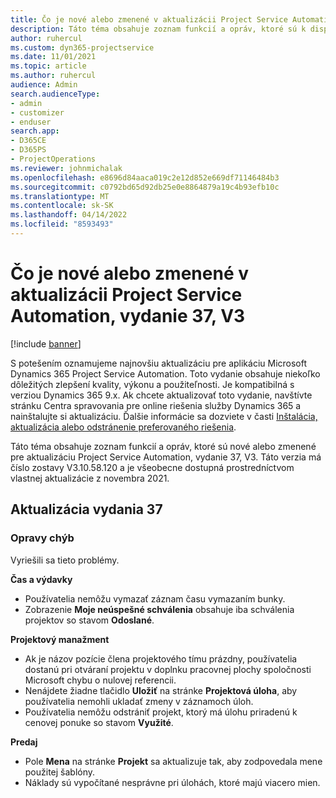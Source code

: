 ```yaml
---
title: Čo je nové alebo zmenené v aktualizácii Project Service Automation, vydanie 37, V3
description: Táto téma obsahuje zoznam funkcií a opráv, ktoré sú k dispozícii v aktualizácii Microsoft Dynamics 365 Project Service Automation, vydanie 37, V3.
author: ruhercul
ms.custom: dyn365-projectservice
ms.date: 11/01/2021
ms.topic: article
ms.author: ruhercul
audience: Admin
search.audienceType:
- admin
- customizer
- enduser
search.app:
- D365CE
- D365PS
- ProjectOperations
ms.reviewer: johnmichalak
ms.openlocfilehash: e8696d84aaca019c2e12d852e669df71146484b3
ms.sourcegitcommit: c0792bd65d92db25e0e8864879a19c4b93efb10c
ms.translationtype: MT
ms.contentlocale: sk-SK
ms.lasthandoff: 04/14/2022
ms.locfileid: "8593493"
---
```

# <a name="whats-new-or-changed-in-project-service-automation-update-release-37-v3"></a>Čo je nové alebo zmenené v aktualizácii Project Service Automation, vydanie 37, V3

[!include [banner](../includes/psa-now-project-operations.md)]

S potešením oznamujeme najnovšiu aktualizáciu pre aplikáciu Microsoft Dynamics 365 Project Service Automation. Toto vydanie obsahuje niekoľko dôležitých zlepšení kvality, výkonu a použiteľnosti. Je kompatibilná s verziou Dynamics 365 9.x. Ak chcete aktualizovať toto vydanie, navštívte stránku Centra spravovania pre online riešenia služby Dynamics 365 a nainštalujte si aktualizáciu. Ďalšie informácie sa dozviete v časti [Inštalácia, aktualizácia alebo odstránenie preferovaného riešenia](/power-platform/admin/install-remove-preferred-solution).

Táto téma obsahuje zoznam funkcií a opráv, ktoré sú nové alebo zmenené pre aktualizáciu Project Service Automation, vydanie 37, V3. Táto verzia má číslo zostavy V3.10.58.120 a je všeobecne dostupná prostredníctvom vlastnej aktualizácie z novembra 2021.

## <a name="update-release-37"></a>Aktualizácia vydania 37

### <a name="bug-fixes"></a>Opravy chýb

Vyriešili sa tieto problémy.

**Čas a výdavky**
- Používatelia nemôžu vymazať záznam času vymazaním bunky.
- Zobrazenie **Moje neúspešné schválenia** obsahuje iba schválenia projektov so stavom **Odoslané**.

**Projektový manažment**
- Ak je názov pozície člena projektového tímu prázdny, používatelia dostanú pri otváraní projektu v doplnku pracovnej plochy spoločnosti Microsoft chybu o nulovej referencii.
- Nenájdete žiadne tlačidlo **Uložiť** na stránke **Projektová úloha**, aby používatelia nemohli ukladať zmeny v záznamoch úloh.
- Používatelia nemôžu odstrániť projekt, ktorý má úlohu priradenú k cenovej ponuke so stavom **Využité**.

**Predaj**
- Pole **Mena** na stránke **Projekt** sa aktualizuje tak, aby zodpovedala mene použitej šablóny.
- Náklady sú vypočítané nesprávne pri úlohách, ktoré majú viacero mien.
